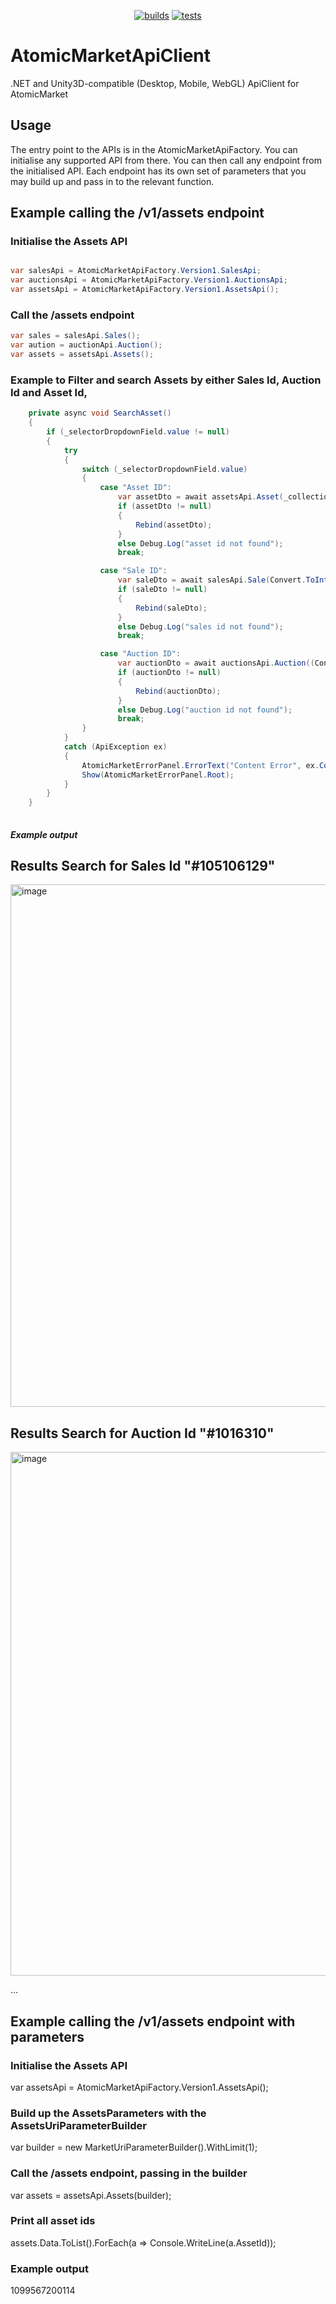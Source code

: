 <div align="center">

[![builds](https://github.com/liquiidio/AtomicMarketApiClient-Private/actions/workflows/dotnet-build.yml/badge.svg)](https://github.com/liquiidio/AtomicMarketApiClient-Private/actions/workflows/dotnet-build.yml)
[![tests](https://github.com/liquiidio/AtomicMarketApiClient-Private/actions/workflows/dotnet-test.yml/badge.svg)](https://github.com/liquiidio/AtomicMarketApiClient-Private/actions/workflows/dotnet-test.yml)
       
</div>

# AtomicMarketApiClient

.NET and Unity3D-compatible (Desktop, Mobile, WebGL) ApiClient for AtomicMarket

 ## Usage

 The entry point to the APIs is in the AtomicMarketApiFactory. You can initialise any supported API from there.
 You can then call any endpoint from the initialised API.
 Each endpoint has its own set of parameters that you may build up and pass in to the relevant function.

 ## Example calling the /v1/assets endpoint
 ### Initialise the Assets API
 ```csharp
 
 var salesApi = AtomicMarketApiFactory.Version1.SalesApi;
 var auctionsApi = AtomicMarketApiFactory.Version1.AuctionsApi;
 var assetsApi = AtomicMarketApiFactory.Version1.AssetsApi();

 ```
 
 ### Call the /assets endpoint
 ```csharp
 var sales = salesApi.Sales();
 var aution = auctionApi.Auction();
 var assets = assetsApi.Assets();
 ```
 
 ### Example to Filter and search Assets by either Sales Id, Auction Id and Asset Id, 
```csharp
    private async void SearchAsset()
    {
        if (_selectorDropdownField.value != null)
        {
            try
            {
                switch (_selectorDropdownField.value)
                {
                    case "Asset ID":
                        var assetDto = await assetsApi.Asset(_collectionNameOrAssetId.value);
                        if (assetDto != null)
                        {
                            Rebind(assetDto);
                        }
                        else Debug.Log("asset id not found");
                        break;

                    case "Sale ID":
                        var saleDto = await salesApi.Sale(Convert.ToInt32(_collectionNameOrAssetId.value));
                        if (saleDto != null)
                        {
                            Rebind(saleDto);
                        }
                        else Debug.Log("sales id not found");
                        break;

                    case "Auction ID":
                        var auctionDto = await auctionsApi.Auction((Convert.ToInt32(_collectionNameOrAssetId.value)));
                        if (auctionDto != null)
                        {
                            Rebind(auctionDto);
                        }
                        else Debug.Log("auction id not found");
                        break;
                }
            }
            catch (ApiException ex)
            {
                AtomicMarketErrorPanel.ErrorText("Content Error", ex.Content);
                Show(AtomicMarketErrorPanel.Root);
            }
        }
    }
    
````
 
 ##### Example output
 
 ## Results Search for Sales Id "#105106129"
<img width="836" alt="image" src="https://user-images.githubusercontent.com/31707324/213105963-0916568e-eea2-456f-ac39-3758ad0f4514.png">

 ## Results Search for Auction Id "#1016310"
<img width="838" alt="image" src="https://user-images.githubusercontent.com/31707324/213106315-cd67121b-adb9-4ff3-a42f-610868206921.png">

 ...
 
 ## Example calling the /v1/assets endpoint with parameters
 ### Initialise the Assets API
 var assetsApi = AtomicMarketApiFactory.Version1.AssetsApi();
 
 ### Build up the AssetsParameters with the AssetsUriParameterBuilder
 var builder = new MarketUriParameterBuilder().WithLimit(1);
 
 ### Call the /assets endpoint, passing in the builder
 var assets = assetsApi.Assets(builder);
 
 ### Print all asset ids
 assets.Data.ToList().ForEach(a => Console.WriteLine(a.AssetId));
 
 ### Example output
 1099567200114
